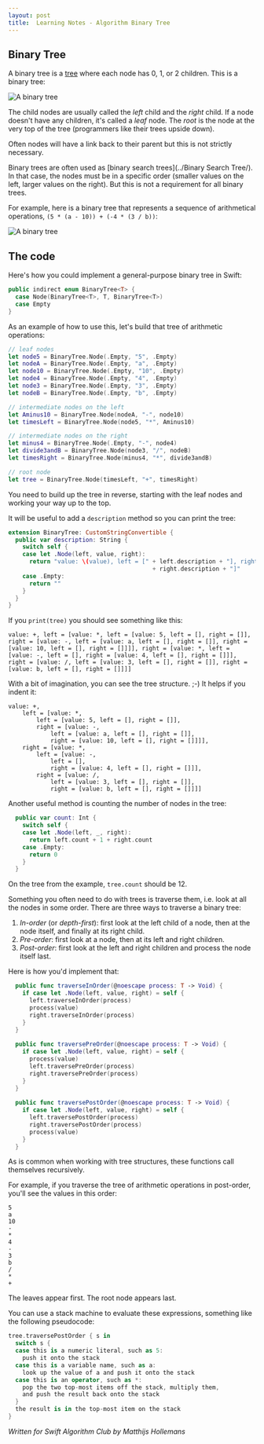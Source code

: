 ```yaml
---
layout: post
title:  Learning Notes - Algorithm Binary Tree
---
```

## Binary Tree

A binary tree is a [tree](../Tree/) where each node has 0, 1, or 2 children. This is a binary tree:

![A binary tree](https://github.com/raywenderlich/swift-algorithm-club/blob/master/Binary%20Tree/Images/BinaryTree.png)

The child nodes are usually called the *left* child and the *right* child. If a node doesn't have any children, it's called a *leaf* node. The *root* is the node at the very top of the tree (programmers like their trees upside down).

Often nodes will have a link back to their parent but this is not strictly necessary.

Binary trees are often used as [binary search trees](../Binary Search Tree/). In that case, the nodes must be in a specific order (smaller values on the left, larger values on the right). But this is not a requirement for all binary trees.

For example, here is a binary tree that represents a sequence of arithmetical operations, `(5 * (a - 10)) + (-4 * (3 / b))`:

![A binary tree](https://github.com/raywenderlich/swift-algorithm-club/blob/master/Binary%20Tree/Images/Operations.png)

## The code

Here's how you could implement a general-purpose binary tree in Swift:

```swift
public indirect enum BinaryTree<T> {
  case Node(BinaryTree<T>, T, BinaryTree<T>)
  case Empty
}
```

As an example of how to use this, let's build that tree of arithmetic operations:

```swift
// leaf nodes
let node5 = BinaryTree.Node(.Empty, "5", .Empty)
let nodeA = BinaryTree.Node(.Empty, "a", .Empty)
let node10 = BinaryTree.Node(.Empty, "10", .Empty)
let node4 = BinaryTree.Node(.Empty, "4", .Empty)
let node3 = BinaryTree.Node(.Empty, "3", .Empty)
let nodeB = BinaryTree.Node(.Empty, "b", .Empty)

// intermediate nodes on the left
let Aminus10 = BinaryTree.Node(nodeA, "-", node10)
let timesLeft = BinaryTree.Node(node5, "*", Aminus10)

// intermediate nodes on the right
let minus4 = BinaryTree.Node(.Empty, "-", node4)
let divide3andB = BinaryTree.Node(node3, "/", nodeB)
let timesRight = BinaryTree.Node(minus4, "*", divide3andB)

// root node
let tree = BinaryTree.Node(timesLeft, "+", timesRight)
```

You need to build up the tree in reverse, starting with the leaf nodes and working your way up to the top.

It will be useful to add a `description` method so you can print the tree:

```swift
extension BinaryTree: CustomStringConvertible {
  public var description: String {
    switch self {
    case let .Node(left, value, right):
      return "value: \(value), left = [" + left.description + "], right = [" 
                                         + right.description + "]"
    case .Empty:
      return ""
    }
  }
}
```

If you `print(tree)` you should see something like this:

	value: +, left = [value: *, left = [value: 5, left = [], right = []], right = [value: -, left = [value: a, left = [], right = []], right = [value: 10, left = [], right = []]]], right = [value: *, left = [value: -, left = [], right = [value: 4, left = [], right = []]], right = [value: /, left = [value: 3, left = [], right = []], right = [value: b, left = [], right = []]]]

With a bit of imagination, you can see the tree structure. ;-) It helps if you indent it:

	value: +, 
		left = [value: *, 
			left = [value: 5, left = [], right = []], 
			right = [value: -, 
				left = [value: a, left = [], right = []], 
				right = [value: 10, left = [], right = []]]], 
		right = [value: *, 
			left = [value: -, 
				left = [], 
				right = [value: 4, left = [], right = []]], 
			right = [value: /, 
				left = [value: 3, left = [], right = []], 
				right = [value: b, left = [], right = []]]]

Another useful method is counting the number of nodes in the tree:

```swift
  public var count: Int {
    switch self {
    case let .Node(left, _, right):
      return left.count + 1 + right.count
    case .Empty:
      return 0
    }
  }
```

On the tree from the example, `tree.count` should be 12.

Something you often need to do with trees is traverse them, i.e. look at all the nodes in some order. There are three ways to traverse a binary tree:

1. *In-order* (or *depth-first*): first look at the left child of a node, then at the node itself, and finally at its right child.
2. *Pre-order*: first look at a node, then at its left and right children. 
3. *Post-order*: first look at the left and right children and process the node itself last.

Here is how you'd implement that:

```swift
  public func traverseInOrder(@noescape process: T -> Void) {
    if case let .Node(left, value, right) = self {
      left.traverseInOrder(process)
      process(value)
      right.traverseInOrder(process)
    }
  }
  
  public func traversePreOrder(@noescape process: T -> Void) {
    if case let .Node(left, value, right) = self {
      process(value)
      left.traversePreOrder(process)
      right.traversePreOrder(process)
    }
  }
  
  public func traversePostOrder(@noescape process: T -> Void) {
    if case let .Node(left, value, right) = self {
      left.traversePostOrder(process)
      right.traversePostOrder(process)
      process(value)
    }
  }
```

As is common when working with tree structures, these functions call themselves recursively.

For example, if you traverse the tree of arithmetic operations in post-order, you'll see the values in this order:

	5
	a
	10
	-
	*
	4
	-
	3
	b
	/
	*
	+

The leaves appear first. The root node appears last.

You can use a stack machine to evaluate these expressions, something like the following pseudocode:

```swift
tree.traversePostOrder { s in 
  switch s {
  case this is a numeric literal, such as 5:
    push it onto the stack
  case this is a variable name, such as a:
    look up the value of a and push it onto the stack
  case this is an operator, such as *:
    pop the two top-most items off the stack, multiply them,
    and push the result back onto the stack
  }
  the result is in the top-most item on the stack
}
```

*Written for Swift Algorithm Club by Matthijs Hollemans*


